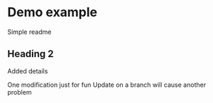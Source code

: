 # Demo example

Simple readme

## Heading 2

Added details

One modification just for fun
Update on a branch will cause another problem
